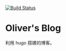 [![Build Status](https://travis-ci.org/Oliver-Chang/Oliver-Chang.github.io.svg?branch=hugo)](https://travis-ci.org/Oliver-Chang/Oliver-Chang.github.io)

# Oliver's Blog
利用 hugo 搭建的博客。
